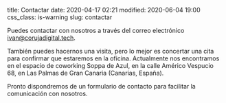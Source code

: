 title: Contactar
date: 2020-04-17 02:21
modified: 2020-06-04 19:00
css_class: is-warning
slug: contactar

Puedes contactar con nosotros a través del correo electrónico <a href="mailto:ivan@corujadigital.tech">ivan@corujadigital.tech</a>.

También puedes hacernos una visita, pero lo mejor es concertar una cita para confirmar que estaremos en la oficina. Actualmente nos encontramos en el espacio de coworking Soppa de Azul, en la calle Américo Vespucio 68, en Las Palmas de Gran Canaria (Canarias, España).

Pronto dispondremos de un formulario de contacto para facilitar la comunicación con nosotros.
